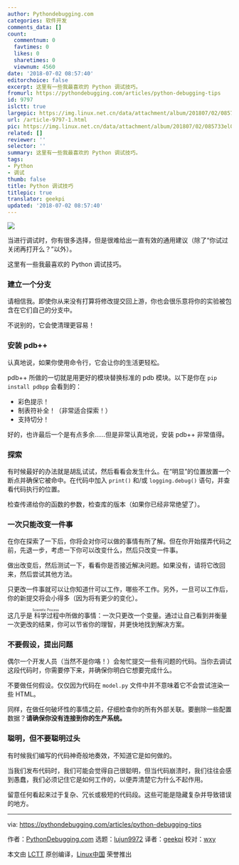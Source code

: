 ```yaml
---
author: Pythondebugging.com
categories: 软件开发
comments_data: []
count:
  commentnum: 0
  favtimes: 0
  likes: 0
  sharetimes: 0
  viewnum: 4560
date: '2018-07-02 08:57:40'
editorchoice: false
excerpt: 这里有一些我最喜欢的 Python 调试技巧。
fromurl: https://pythondebugging.com/articles/python-debugging-tips
id: 9797
islctt: true
largepic: https://img.linux.net.cn/data/attachment/album/201807/02/085733el0oe0s9adjsdz2j.jpg
url: /article-9797-1.html
pic: https://img.linux.net.cn/data/attachment/album/201807/02/085733el0oe0s9adjsdz2j.jpg.thumb.jpg
related: []
reviewer: ''
selector: ''
summary: 这里有一些我最喜欢的 Python 调试技巧。
tags:
- Python
- 调试
thumb: false
title: Python 调试技巧
titlepic: true
translator: geekpi
updated: '2018-07-02 08:57:40'
---
```


![](/data/attachment/album/201807/02/085733el0oe0s9adjsdz2j.jpg)


当进行调试时，你有很多选择，但是很难给出一直有效的通用建议（除了“你试过关闭再打开么？”以外）。


这里有一些我最喜欢的 Python 调试技巧。


### 建立一个分支


请相信我。即使你从来没有打算将修改提交回上游，你也会很乐意将你的实验被包含在它们自己的分支中。


不说别的，它会使清理更容易！


### 安装 pdb++


认真地说，如果你使用命令行，它会让你的生活更轻松。


pdb++ 所做的一切就是用更好的模块替换标准的 pdb 模块。以下是你在 `pip install pdbpp` 会看到的：


* 彩色提示！
* 制表符补全！（非常适合探索！）
* 支持切分！


好的，也许最后一个是有点多余……但是非常认真地说，安装 pdb++ 非常值得。


### 探索


有时候最好的办法就是胡乱试试，然后看看会发生什么。在“明显”的位置放置一个断点并确保它被命中。在代码中加入 `print()` 和/或 `logging.debug()` 语句，并查看代码执行的位置。


检查传递给你的函数的参数，检查库的版本（如果你已经非常绝望了）。


### 一次只能改变一件事


在你在探索了一下后，你将会对你可以做的事情有所了解。但在你开始摆弄代码之前，先退一步，考虑一下你可以改变什么，然后只改变一件事。


做出改变后，然后测试一下，看看你是否接近解决问题。如果没有，请将它改回来，然后尝试其他方法。


只更改一件事就可以让你知道什可以工作，哪些不工作。另外，一旦可以工作后，你的新提交将会小得多（因为将有更少的变化）。


这几乎是<ruby> 科学过程 <rt>  Scientific Process </rt></ruby>中所做的事情：一次只更改一个变量。通过让自己看到并衡量一次更改的结果，你可以节省你的理智，并更快地找到解决方案。


### 不要假设，提出问题


偶尔一个开发人员（当然不是你咯！）会匆忙提交一些有问题的代码。当你去调试这段代码时，你需要停下来，并确保你明白它想要完成什么。


不要做任何假设。仅仅因为代码在 `model.py` 文件中并不意味着它不会尝试渲染一些 HTML。


同样，在做任何破坏性的事情之前，仔细检查你的所有外部关联。要删除一些配置数据？**请确保你没有连接到你的生产系统。**


### 聪明，但不要聪明过头


有时候我们编写的代码神奇般地奏效，不知道它是如何做的。


当我们发布代码时，我们可能会觉得自己很聪明，但当代码崩溃时，我们往往会感到愚蠢，我们必须记住它是如何工作的，以便弄清楚它为什么不起作用。


留意任何看起来过于复杂、冗长或极短的代码段。这些可能是隐藏复杂并导致错误的地方。




---


via: <https://pythondebugging.com/articles/python-debugging-tips>


作者：[PythonDebugging.com](https://pythondebugging.com) 选题：[lujun9972](https://github.com/lujun9972) 译者：[geekpi](https://github.com/geekpi) 校对：[wxy](https://github.com/wxy)


本文由 [LCTT](https://github.com/LCTT/TranslateProject) 原创编译，[Linux中国](https://linux.cn/) 荣誉推出